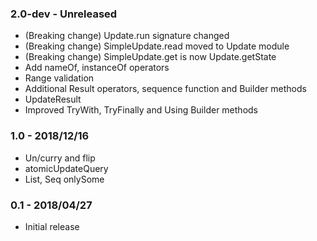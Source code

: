### 2.0-dev - Unreleased
* (Breaking change) Update.run signature changed
* (Breaking change) SimpleUpdate.read moved to Update module
* (Breaking change) SimpleUpdate.get is now Update.getState
* Add nameOf, instanceOf operators
* Range validation
* Additional Result operators, sequence function and Builder methods
* UpdateResult
* Improved TryWith, TryFinally and Using Builder methods

### 1.0 - 2018/12/16
* Un/curry and flip
* atomicUpdateQuery
* List, Seq onlySome

### 0.1 - 2018/04/27
* Initial release
